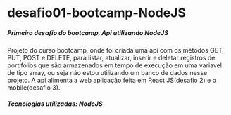 # desafio01-bootcamp-NodeJS
<h5>Primeiro desafio do bootcamp, Api utilizando NodeJS</h5>

<p> Projeto do curso bootcamp, onde foi criada uma api com os métodos GET, PUT, POST e DELETE, para listar, atualizar, inserir e deletar registros de portifólios que são armazenados em tempo de execução em uma variavel de tipo array, ou seja não estou utilizando um banco de dados nesse projeto.
A api alimenta a web aplicação feita em React JS(desafio 2) e o mobile(desafio 3).

<h5>Tecnologias utilizadas: NodeJS</h5>

</p>
